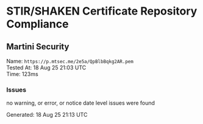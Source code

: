 # STIR/SHAKEN Certificate Repository Compliance

## Martini Security

Name: `https://p.mtsec.me/2e5a/QpBlbBqkg2AR.pem`\
Tested At: 18 Aug 25 21:03 UTC\
Time: 123ms

### Issues

no warning, or error, or notice date level issues were found

Generated: 18 Aug 25 21:13 UTC